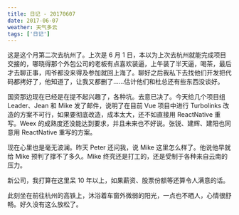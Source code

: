```yaml
---
title: 日记 - 20170607
date: 2017-06-07
weather: 天气多云
tags: ['日记']
---
```


这是这个月第二次去杭州了。上次是 6 月 1 日，本以为上次去杭州就能完成项目交接的，哪晓得那个外包公司的老板有点喜欢装逼，上午装了半天逼，喝茶，最后才去聊正事，闯爷都没来得及参加就回上海了。聊好之后我私下去找他们开发把代码都拷好了，他知道了，让我又都删了……估计他们和杜总还有些东西没谈好。

国资那边现在已经是在提不起兴趣了，各种坑。去意已决了。今天给几个项目组 Leader、Jean 和 Mike 发了邮件，说明了在目前 Vue 项目中进行 Turbolinks 改造的方案不可行，如果要彻底改造，成本太大，还不如直接用 ReactNative 重写。Weex 的成熟度还没能达到要求，并且未来也不好说。张锐、建辉、建阳也同意用 ReactNative 重写的方案。

现在心里也是毫无波澜。昨天 Peter 还问我，说 Mike 这里怎么样了。他说他早就给 Mike 预判了撑不了多久。Mike 终究还是打工的，还是受制于各种来自云南的压力。

新公司，我打算在这里呆 10 年以上，如果薪资、股票份额等还算令人满意的话。

此刻坐在前往杭州的高铁上，沐浴着车窗外微弱的阳光，一点也不晒人，心情很舒畅。好久没有这么放松了。
